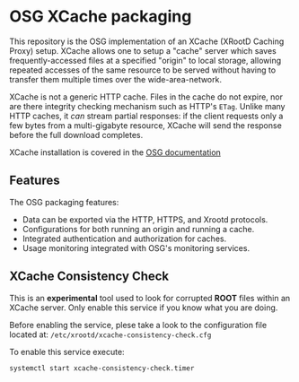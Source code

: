 # OSG XCache packaging

This repository is the OSG implementation of an XCache (XRootD Caching Proxy) setup.
XCache allows one to setup a "cache" server which saves frequently-accessed
files at a specified "origin" to local storage, allowing repeated accesses of the same
resource to be served without having to transfer them multiple times over the wide-area-network.

XCache is not a generic HTTP cache.  Files in the cache do not expire, nor are there
integrity checking mechanism such as HTTP's `ETag`.  Unlike many HTTP caches, it _can_
stream partial responses: if the client requests only a few bytes from a multi-gigabyte
resource, XCache will send the response before the full download completes.

XCache installation is covered in the [OSG documentation](https://opensciencegrid.org/docs/data/stashcache/install-cache/)

## Features

The OSG packaging features:

- Data can be exported via the HTTP, HTTPS, and Xrootd protocols.
- Configurations for both running an origin and running a cache.
- Integrated authentication and authorization for caches.
- Usage monitoring integrated with OSG's monitoring services.

## XCache Consistency Check

This is an **experimental** tool used to look for corrupted **ROOT** files within an XCache server.
Only enable this service if you know what you are doing.

Before enabling the service, plese take a look to the configuration file located at: `/etc/xrootd/xcache-consistency-check.cfg`

To enable this service execute:

```
systemctl start xcache-consistency-check.timer
```
